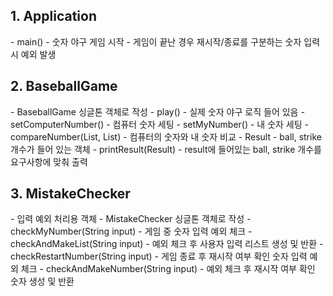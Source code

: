 <h2>1. Application</h2>
- main()
   - 숫자 야구 게임 시작
   - 게임이 끝난 경우 재시작/종료를 구분하는 숫자 입력 시 예외 발생

<h2>2. BaseballGame</h2>
- BaseballGame 싱글톤 객체로 작성
- play()
  - 실제 숫자 야구 로직 들어 있음
- setComputerNumber()
  - 컴퓨터 숫자 세팅
- setMyNumber()
  - 내 숫자 세팅
- compareNumber(List, List)
  - 컴퓨터의 숫자와 내 숫자 비교
- Result
  - ball, strike 개수가 들어 있는 객체
- printResult(Result)
  - result에 들어있는 ball, strike 개수를 요구사항에 맞춰 출력
    
<h2>3. MistakeChecker</h2>
- 입력 예외 처리용 객체
- MistakeChecker 싱글톤 객체로 작성
- checkMyNumber(String input)
  - 게임 중 숫자 입력 예외 체크
- checkAndMakeList(String input)
  - 예외 체크 후 사용자 입력 리스트 생성 및 반환
- checkRestartNumber(String input)
  - 게임 종료 후 재시작 여부 확인 숫자 입력 예외 체크
- checkAndMakeNumber(String input)
  - 예외 체크 후 재시작 여부 확인 숫자 생성 및 반환